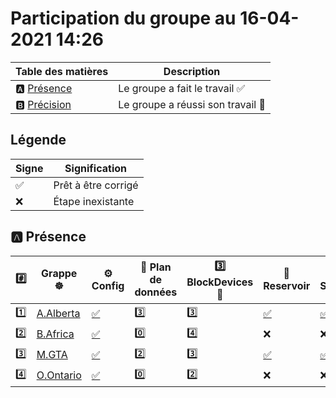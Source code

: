# Participation du groupe au 16-04-2021 14:26

| Table des matières            | Description                                             |
|-------------------------------|---------------------------------------------------------|
| :a: [Présence](#a-présence)   | Le groupe a fait le travail        :white_check_mark:   |
| :b: [Précision](#b-précision) | Le groupe a réussi son travail     :tada:               |

## Légende

| Signe              | Signification                 |
|--------------------|-------------------------------|
| :white_check_mark: | Prêt à être corrigé           |
| :x:                | Étape inexistante             |

## :a: Présence

|:hash:| Grappe :wheel_of_dharma: | :gear: Config | :abacus: Plan de données | :three: BlockDevices :roll_of_paper: | :potable_water: Reservoir | :floppy_disk: Stockage | :rocket: Service |
|-|-|-|-|-|-|-|-|
| :one: | [A.Alberta](../A.Alberta) | [:white_check_mark:](../A.Alberta/.kube/config) | :three: | :three: | [:white_check_mark:](../A.Alberta/StoragePoolClaim.md) | [:white_check_mark:](../A.Alberta/StorageClass.md) | [:white_check_mark:](../A.Alberta/porterlb.md) |
| :two: | [B.Africa](../B.Africa) | [:white_check_mark:](../B.Africa/.kube/config) | :zero: | :four: | :x: | :x: | :x: |
| :three: | [M.GTA](../M.GTA) | [:white_check_mark:](../M.GTA/.kube/config) | :two: | :three: | [:white_check_mark:](../M.GTA/StoragePoolClaim.md) | [:white_check_mark:](../M.GTA/StorageClass.md) | [:white_check_mark:](../M.GTA/porterlb.md) |
| :four: | [O.Ontario](../O.Ontario) | [:white_check_mark:](../O.Ontario/.kube/config) | :zero: | :two: | :x: | :x: | :x: |
